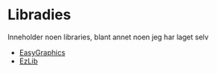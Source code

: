 # Libradies #

Inneholder noen libraries, blant annet noen jeg har laget selv

* [EasyGraphics](./EasyGraphics/)
* [EzLib](./EzLib/)
